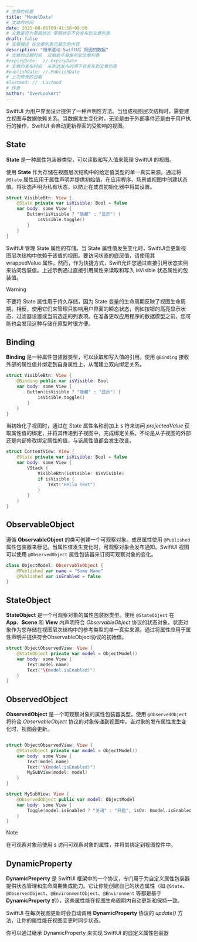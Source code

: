 ```yaml
---
# 文章的标题
title: "ModelData"
# 文章的时间
date: 2025-08-06T09:41:58+08:00
# 文章是否为草稿状态 草稿状态不会发布到文章列表
draft: false
# 文章描述 在文章列表页展示的内容
description: "用来驱动 SwiftUI 视图的数据"
# 文章的过期时间  过期后不会发布到文章列表
#expiryDate:  //.ExpiryDate
# 文章的发布时间  未到达发布时间不会发布到文章列表
#publishDate: //.PublishDate
# 上次修改的日期
#lastmod: // .Lastmod
# 作者
author: "OverLookArt"
---
```


SwiftUI 为用户界面设计提供了一种声明性方法。当组成视图层次结构时，需要建立视图与数据依赖关系。当数据发生变化时，无论是由于外部事件还是由于用户执行的操作，SwiftUI 会自动更新界面的受影响的视图。

## State

**State** 是一种属性包装器类型，可以读取和写入值来管理 SwiftUI 的视图。

使用 **State** 作为存储在视图层次结构中的给定值类型的单一真实来源。通过将 `@State` 属性应用于属性声明并提供初始值，在应用程序、场景或视图中创建状态值。将状态声明为私有状态，以防止在成员初始化器中将其设置。

``` swift
struct VisibleBtn: View {
    @State private var isVisible: Bool = false
    var body: some View {
        Button(isVisible ? "隐藏" : "显示") {
            isVisible.toggle()
        }
    }
}
```

SwiftUI 管理 State 属性的存储。当 State 属性值发生变化时，SwiftUI会更新视图层次结构中依赖于该值的视图。要访问状态的底层值，请使用其 wrappedValue 属性。然而，作为快捷方式，Swift允许您通过直接引用状态实例来访问包装值。上述示例通过直接引用属性来读取和写入 isVisible 状态属性的包装值。

> [!Warning]
> 不要将 State 属性用于持久存储，因为 State 变量的生命周期反映了视图生命周期。相反，使用它们来管理只影响用户界面的瞬态状态，例如按钮的高亮显示状态、过滤器设置或当前选定的列表项。在准备更改应用程序的数据模型之前，您可能也会发现这种存储在原型时很方便。

## Binding

**Binding** 是一种属性包装器类型，可以读取和写入值的引用。使用 `@Binding` 接收外部的属性值并绑定到自身属性上，从而建立双向绑定关系。

``` Swift
struct VisibleBtn: View {
    @Binding public var isVisible: Bool
    var body: some View {
        Button(isVisible ? "隐藏" : "显示") {
            isVisible.toggle()
        }
    }
}
```

当初始化子视图时，通过在 State 属性名称前加上 `$` 符来访问 *projectedValue* 获取属性值的绑定，并将其传递到子视图中，完成绑定关系。不论是从子视图的外部还是内部修改绑定属性的值，与该属性值都会发生改变。

``` Swift
struct ContentView: View {
    @State private var isVisible: Bool = false
    var body: some View {
        VStack {
            VisibleBtn(isVisible: $isVisible)
            if isVisible {
                Text("Hello Text")
            }
        }
    }
}
```

## ObservableObject

遵循 **ObservableObject** 的类可创建一个可观察对象。成员属性使用 `@Published` 属性包装器来标记。当属性值发生变化时，可观察对象会发布通知。SwiftUI 视图可以使用 `@ObservedObject` 属性包装器来订阅可观察对象的变化。

``` swift
class ObjectModel: ObservableObject {
    @Published var name = "Some Name"
    @Published var isEnabled = false
}
```

## StateObject

**StateObject** 是一个可观察对象的属性包装器类型。使用 `@StateObject` 在 **App**、**Scene** 和 **View** 内声明符合 *ObservableObject* 协议的状态对象。状态对象作为您存储在视图层次结构中的参考类型的单一真实来源。通过将属性应用于属性声明并提供符合ObservableObject协议的初始值。

``` swift
struct ObjectObservedView: View {
    @StateObject private var model = ObjectModel()
    var body: some View {
        Text(model.name)
        Text("\(model.isEnabled)")
    }
}

```

## ObservedObject

**ObservedObject** 是一个可观察对象的属性包装器类型。使用 `@ObservedObject` 将符合 *ObservableObject* 协议的对象传递到视图中。当对象的发布属性发生变化时，视图会更新。

``` swift

struct ObjectObservedView: View {
    @StateObject private var model = ObjectModel()
    var body: some View {
        Text(model.name)
        Text("\(model.isEnabled)")
        MySubView(model: model)
    }
}

struct MySubView: View {
    @ObservedObject public var model: ObjectModel
    var body: some View {
        Toggle(model.isEnabled ? "关闭" : "开启", isOn: $model.isEnabled)
    }
}

```

> [!Note]
> 在可观察对象前使用 `$` 访问可观察对象的属性，并将其绑定到视图控件中。

## DynamicProperty

**DynamicProperty** 是 SwiftUI 框架中的一个协议，专门用于为自定义属性包装器提供状态管理和生命周期集成能力。它让你能创建自己的状态属性（如 `@State`、`@ObservedObject`、`@EnvironmentObject`、`@Environment` 等都是基于 **DynamicProperty** 的），这些属性能在视图生命周期内自动更新和保持一致。

SwiftUI 在每次视图更新时会自动调用 **DynamicProperty** 协议的 *update()* 方法，让你的属性能在视图变更时同步状态。

你可以通过继承 DynamicProperty 来实现 SwiftUI 的自定义属性包装器
